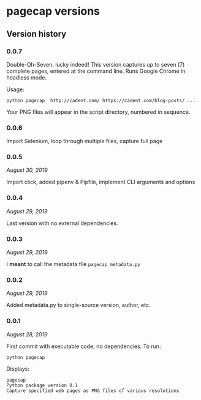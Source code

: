 # pagecap versions

## Version history

### 0.0.7

Double-Oh-Seven, lucky indeed! This version captures up to seven (7) complete pages, entered at the command line. Runs Google Chrome in headless mode.

Usage:

`python pagecap  http://cadent.com/ https://cadent.com/blog-posts/ ...`

Your PNG files will appear in the script directory, numbered in sequence.

### 0.0.6

Import Selenium, loop through multiple files, capture full page

### 0.0.5

_August 30, 2019_

Import click, added pipenv & Pipfile, implement CLI arguments and options

### 0.0.4 

_August 29, 2019_

Last version with no external dependencies.

### 0.0.3 

_August 29, 2019_

I **meant** to call the metadata file `pagecap_metadata.py`

### 0.0.2 

_August 29, 2019_

Added metadata.py to single-source version, author, etc.

### 0.0.1 

_August 28, 2019_

First commit with executable code; no dependencies. To run:

`python pagecap`

Displays:

```
pagecap
Python package version 0.1
Capture specified web pages as PNG files of various resolutions
```
